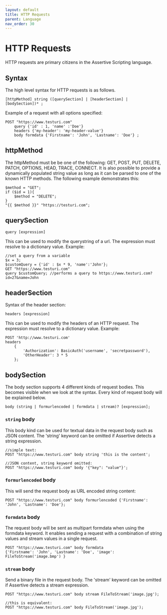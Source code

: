 ```yaml
---
layout: default
title: HTTP Requests
parent: Language
nav_order: 30
---
```


# HTTP Requests
HTTP requests are primary citizens in the Assertive Scripting language.

## Syntax
The high level syntax for HTTP requests is as follows.
```
[httpMethod] string ([querySection] | [headerSection] | [bodySection])* ;
```

Example of a request with all options specified:
```
POST "https://www.testuri.com"
    query {'id' : 1, 'name' :'Doe'}
    headers {'my-header': 'my-header-value'}
    body formdata {'Firstname': 'John', 'Lastname': 'Doe'} ;
```

## httpMethod
The httpMethod must be be one of the following: GET, POST, PUT, DELETE, PATCH, OPTIONS, HEAD, TRACE, CONNECT. It is also possible to provide a dynamically populated string value as long as it can be parsed to one of the known HTTP methods. The following example demonstrates this:
```
$method = "GET";
if ($id = 1){
    $method = "DELETE";
}
"{{ $method }}" "https://testuri.com";
```

## querySection
```
query [expression]
```
This can be used to modify the querystring of a url. The expression must resolve to a dictionary value.
Example:
```
//set a query from a variable
$x = 3;
$customQuery = {'id' : $x * 9, 'name':'John'};
GET "https://www.testuri.com" 
query $customQuery; //performs a query to https://www.testuri.com?id=27&name=John

```

## headerSection
Syntax of the header section:
```
headers [expression]
```
This can be used to modify the headers of an HTTP request. The expression must resolve to a dictionary value.
Example:
```
POST 'http://www.testuri.com' 
headers 
    { 
        'Authorization': BasicAuth('username', 'secretpassword'),
        'OtherHeader': 3 * 5
    };
```

## bodySection
The body section supports 4 different kinds of request bodies. This becomes visible when we look at the syntax. Every kind of request body will be explained below.
```
body (string | formurlencoded | formdata | stream)? [expression];
```
### `string` body

This body kind can be used for textual data in the request body such as JSON content. The 'string' keyword can be omitted if Assertive detects a string expression. 
```
//simple text:
POST "https://www.testuri.com" body string 'this is the content';

//JSON content, string keyword omitted:
POST "https://www.testuri.com" body '{"key": "value"}';

```
### `formurlencoded` body
This will send the request body as URL encoded string content:
```
POST "https://www.testuri.com" body formurlencoded {'Firstname': 'John', 'Lastname': 'Doe'};
```

### `formdata` body
The request body will be sent as multipart formdata when using the formdata keyword. It enables sending a request with a combination of string values and stream values in a single request.
```
POST "https://www.testuri.com" body formdata 
{'Firstname': 'John', 'Lastname': 'Doe', 'image': FileToStream('image.bmp') }
```

### `stream` body
Send a binary file in the request body. The 'stream' keyword can be omitted if Assertive detects a stream expression.
```
POST "https://www.testuri.com" body stream FileToStream('image.jpg');

//this is equivalent:
POST "https://www.testuri.com" body FileToStream('image.jpg');
```